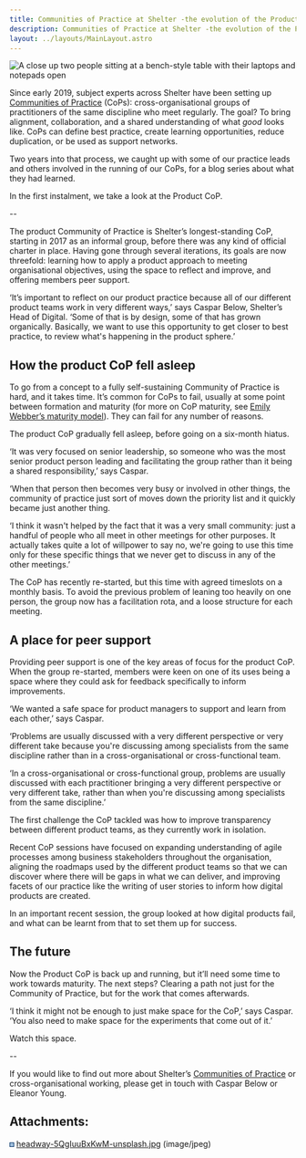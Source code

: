 ```yaml
---
title: Communities of Practice at Shelter -the evolution of the Product CoP
description: Communities of Practice at Shelter -the evolution of the Product CoP
layout: ../layouts/MainLayout.astro
---
```


![A close up two people sitting at a bench-style table with their laptops and notepads open](attachments/938508293/938475525.jpg)

Since early 2019, subject experts across Shelter have been setting up [Communities of Practice](Communities-of-Practice_404979738.html) (CoPs): cross-organisational groups of practitioners of the same discipline who meet regularly. The goal? To bring alignment, collaboration, and a shared understanding of what _good_ looks like. CoPs can define best practice, create learning opportunities, reduce duplication, or be used as support networks.

Two years into that process, we caught up with some of our practice leads and others involved in the running of our CoPs, for a blog series about what they had learned.

In the first instalment, we take a look at the Product CoP.

--

The product Community of Practice is Shelter’s longest-standing CoP, starting in 2017 as an informal group, before there was any kind of official charter in place. Having gone through several iterations, its goals are now threefold: learning how to apply a product approach to meeting organisational objectives, using the space to reflect and improve, and offering members peer support.

‘It’s important to reflect on our product practice because all of our different product teams work in very different ways,’ says Caspar Below, Shelter’s Head of Digital. ‘Some of that is by design, some of that has grown organically. Basically, we want to use this opportunity to get closer to best practice, to review what's happening in the product sphere.’

## How the product CoP fell asleep

To go from a concept to a fully self-sustaining Community of Practice is hard, and it takes time. It’s common for CoPs to fail, usually at some point between formation and maturity (for more on CoP maturity, see [Emily Webber’s maturity model](https://emilywebber.co.uk/community-of-practice-maturity-model/)). They can fail for any number of reasons.

The product CoP gradually fell asleep, before going on a six-month hiatus.

‘It was very focused on senior leadership, so someone who was the most senior product person leading and facilitating the group rather than it being a shared responsibility,’ says Caspar.

‘When that person then becomes very busy or involved in other things, the community of practice just sort of moves down the priority list and it quickly became just another thing.

‘I think it wasn't helped by the fact that it was a very small community: just a handful of people who all meet in other meetings for other purposes. It actually takes quite a lot of willpower to say no, we're going to use this time only for these specific things that we never get to discuss in any of the other meetings.’

The CoP has recently re-started, but this time with agreed timeslots on a monthly basis. To avoid the previous problem of leaning too heavily on one person, the group now has a facilitation rota, and a loose structure for each meeting.

## A place for peer support  

Providing peer support is one of the key areas of focus for the product CoP. When the group re-started, members were keen on one of its uses being a space where they could ask for feedback specifically to inform improvements.

‘We wanted a safe space for product managers to support and learn from each other,’ says Caspar.

‘Problems are usually discussed with a very different perspective or very different take because you're discussing among specialists from the same discipline rather than in a cross-organisational or cross-functional team.

‘In a cross-organisational or cross-functional group, problems are usually discussed with each practitioner bringing a very different perspective or very different take, rather than when you're discussing among specialists from the same discipline.’

The first challenge the CoP tackled was how to improve transparency between different product teams, as they currently work in isolation.

Recent CoP sessions have focused on expanding understanding of agile processes among business stakeholders throughout the organisation, aligning the roadmaps used by the different product teams so that we can discover where there will be gaps in what we can deliver, and improving facets of our practice like the writing of user stories to inform how digital products are created.

In an important recent session, the group looked at how digital products fail, and what can be learnt from that to set them up for success.

## The future

Now the Product CoP is back up and running, but it’ll need some time to work towards maturity. The next steps? Clearing a path not just for the Community of Practice, but for the work that comes afterwards.

‘I think it might not be enough to just make space for the CoP,’ says Caspar. ‘You also need to make space for the experiments that come out of it.’

Watch this space.

\--

If you would like to find out more about Shelter’s [Communities of Practice](Communities-of-Practice_404979738.html) or cross-organisational working, please get in touch with Caspar Below or Eleanor Young.

## Attachments:

![](images/icons/bullet_blue.gif) [headway-5QgIuuBxKwM-unsplash.jpg](attachments/938508293/938475525.jpg) (image/jpeg)
